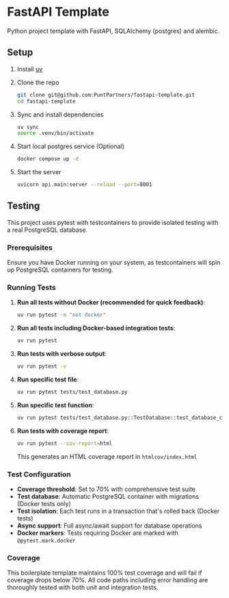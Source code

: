 # FastAPI Template

Python project template with FastAPI, SQLAlchemy (postgres) and alembic.

## Setup

1. Install [uv](https://docs.astral.sh/uv/getting-started/installation/)

2. Clone the repo

   ```bash
   git clone git@github.com:PuntPartners/fastapi-template.git
   cd fastapi-template
   ```

3. Sync and install dependencies

   ```bash
   uv sync
   source .venv/bin/activate
   ```

4. Start local postgres service (Optional)

   ```bash
   docker compose up -d
   ```

5. Start the server

   ```bash
   uvicorn api.main:server --reload --port=8001
   ```

## Testing

This project uses pytest with testcontainers to provide isolated testing with a real PostgreSQL database.

### Prerequisites

Ensure you have Docker running on your system, as testcontainers will spin up PostgreSQL containers for testing.

### Running Tests

1. **Run all tests without Docker (recommended for quick feedback)**:
   ```bash
   uv run pytest -m "not docker"
   ```

2. **Run all tests including Docker-based integration tests**:
   ```bash
   uv run pytest
   ```

3. **Run tests with verbose output**:
   ```bash
   uv run pytest -v
   ```

4. **Run specific test file**:
   ```bash
   uv run pytest tests/test_database.py
   ```

5. **Run specific test function**:
   ```bash
   uv run pytest tests/test_database.py::TestDatabase::test_database_connection
   ```

6. **Run tests with coverage report**:
   ```bash
   uv run pytest --cov-report=html
   ```
   This generates an HTML coverage report in `htmlcov/index.html`

### Test Configuration

- **Coverage threshold**: Set to 70% with comprehensive test suite
- **Test database**: Automatic PostgreSQL container with migrations (Docker tests only)
- **Test isolation**: Each test runs in a transaction that's rolled back (Docker tests)
- **Async support**: Full async/await support for database operations
- **Docker markers**: Tests requiring Docker are marked with `@pytest.mark.docker`

### Coverage

This boilerplate template maintains 100% test coverage and will fail if coverage drops below 70%.
All code paths including error handling are thoroughly tested with both unit and integration tests.
